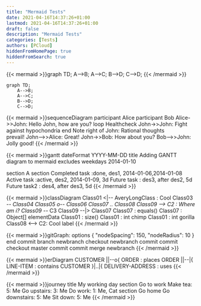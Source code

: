 ```yaml
---
title: "Mermaid Tests"
date: 2021-04-16T14:37:26+01:00
lastmod: 2021-04-16T14:37:26+01:00
draft: false
description: "Mermaid Tests"
categories: [Tests]
authors: [PCloud]
hiddenFromHomePage: true
hiddenFromSearch: true
---
```


<!--more-->
{{< mermaid >}}graph TD;
    A-->B;
    A-->C;
    B-->D;
    C-->D;
{{< /mermaid >}}

```mermaid
graph TD;
    A-->B;
    A-->C;
    B-->D;
    C-->D;
```

{{< mermaid >}}sequenceDiagram
    participant Alice
    participant Bob
    Alice->>John: Hello John, how are you?
    loop Healthcheck
        John->>John: Fight against hypochondria
    end
    Note right of John: Rational thoughts <br/>prevail!
    John-->>Alice: Great!
    John->>Bob: How about you?
    Bob-->>John: Jolly good!
{{< /mermaid >}}

{{< mermaid >}}gantt
dateFormat  YYYY-MM-DD
title Adding GANTT diagram to mermaid
excludes weekdays 2014-01-10

section A section
Completed task            :done,    des1, 2014-01-06,2014-01-08
Active task               :active,  des2, 2014-01-09, 3d
Future task               :         des3, after des2, 5d
Future task2               :         des4, after des3, 5d
{{< /mermaid >}}

{{< mermaid >}}classDiagram
Class01 <|-- AveryLongClass : Cool
Class03 *-- Class04
Class05 o-- Class06
Class07 .. Class08
Class09 --> C2 : Where am i?
Class09 --* C3
Class09 --|> Class07
Class07 : equals()
Class07 : Object[] elementData
Class01 : size()
Class01 : int chimp
Class01 : int gorilla
Class08 <--> C2: Cool label
{{< /mermaid >}}

{{< mermaid >}}gitGraph:
options
{
    "nodeSpacing": 150,
    "nodeRadius": 10
}
end
commit
branch newbranch
checkout newbranch
commit
commit
checkout master
commit
commit
merge newbranch
{{< /mermaid >}}

{{< mermaid >}}erDiagram
    CUSTOMER ||--o{ ORDER : places
    ORDER ||--|{ LINE-ITEM : contains
    CUSTOMER }|..|{ DELIVERY-ADDRESS : uses
{{< /mermaid >}}

{{< mermaid >}}journey
    title My working day
    section Go to work
      Make tea: 5: Me
      Go upstairs: 3: Me
      Do work: 1: Me, Cat
    section Go home
      Go downstairs: 5: Me
      Sit down: 5: Me
{{< /mermaid >}}
